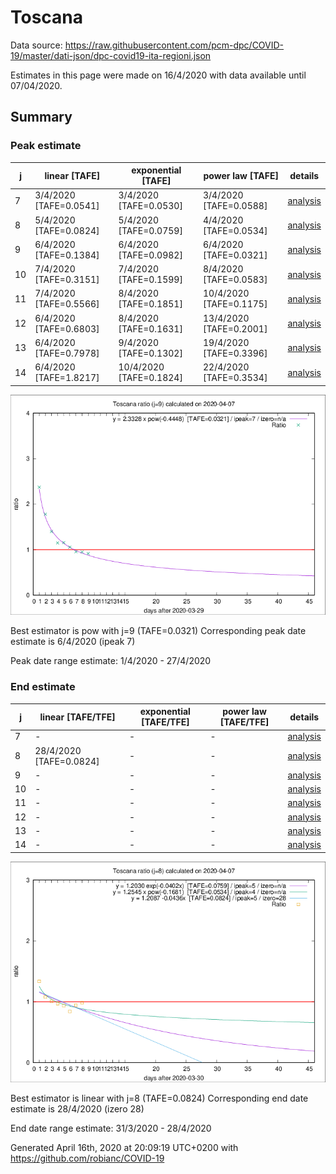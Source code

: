# Toscana


Data source: https://raw.githubusercontent.com/pcm-dpc/COVID-19/master/dati-json/dpc-covid19-ita-regioni.json

Estimates in this page were made on 16/4/2020 with data available until 07/04/2020.


## Summary 

### Peak estimate 
|j|linear [TAFE]|exponential [TAFE]|power law [TAFE]|details|
|---|----|-----------|---------|-------|
|7|3/4/2020 [TAFE=0.0541]|3/4/2020 [TAFE=0.0530]|3/4/2020 [TAFE=0.0588]|[analysis](COVID-19_toscana_j7_2020-04-07.md)|
|8|5/4/2020 [TAFE=0.0824]|5/4/2020 [TAFE=0.0759]|4/4/2020 [TAFE=0.0534]|[analysis](COVID-19_toscana_j8_2020-04-07.md)|
|9|6/4/2020 [TAFE=0.1384]|6/4/2020 [TAFE=0.0982]|6/4/2020 [TAFE=0.0321]|[analysis](COVID-19_toscana_j9_2020-04-07.md)|
|10|7/4/2020 [TAFE=0.3151]|7/4/2020 [TAFE=0.1599]|8/4/2020 [TAFE=0.0583]|[analysis](COVID-19_toscana_j10_2020-04-07.md)|
|11|7/4/2020 [TAFE=0.5566]|8/4/2020 [TAFE=0.1851]|10/4/2020 [TAFE=0.1175]|[analysis](COVID-19_toscana_j11_2020-04-07.md)|
|12|6/4/2020 [TAFE=0.6803]|8/4/2020 [TAFE=0.1631]|13/4/2020 [TAFE=0.2001]|[analysis](COVID-19_toscana_j12_2020-04-07.md)|
|13|6/4/2020 [TAFE=0.7978]|9/4/2020 [TAFE=0.1302]|19/4/2020 [TAFE=0.3396]|[analysis](COVID-19_toscana_j13_2020-04-07.md)|
|14|6/4/2020 [TAFE=1.8217]|10/4/2020 [TAFE=0.1824]|22/4/2020 [TAFE=0.3534]|[analysis](COVID-19_toscana_j14_2020-04-07.md)|

![best peak estimate](COVID-19_toscana_j9_2020-04-07.png)

Best estimator is pow with j=9 (TAFE=0.0321)
Corresponding peak date estimate is 6/4/2020 (ipeak 7)


Peak date range estimate: 1/4/2020 - 27/4/2020

### End estimate 
|j|linear [TAFE/TFE]|exponential [TAFE/TFE]|power law [TAFE/TFE]|details|
|---|----|-----------|---------|-------|
|7|-|-|-|[analysis](COVID-19_toscana_j7_2020-04-07.md)|
|8|28/4/2020 [TAFE=0.0824]|-|-|[analysis](COVID-19_toscana_j8_2020-04-07.md)|
|9|-|-|-|[analysis](COVID-19_toscana_j9_2020-04-07.md)|
|10|-|-|-|[analysis](COVID-19_toscana_j10_2020-04-07.md)|
|11|-|-|-|[analysis](COVID-19_toscana_j11_2020-04-07.md)|
|12|-|-|-|[analysis](COVID-19_toscana_j12_2020-04-07.md)|
|13|-|-|-|[analysis](COVID-19_toscana_j13_2020-04-07.md)|
|14|-|-|-|[analysis](COVID-19_toscana_j14_2020-04-07.md)|

![best zero estimate](COVID-19_toscana_j8_2020-04-07.png)

Best estimator is linear with j=8 (TAFE=0.0824)
Corresponding end date estimate is 28/4/2020 (izero 28)


End date range estimate: 31/3/2020 - 28/4/2020

Generated April 16th, 2020 at 20:09:19 UTC+0200 with https://github.com/robianc/COVID-19
